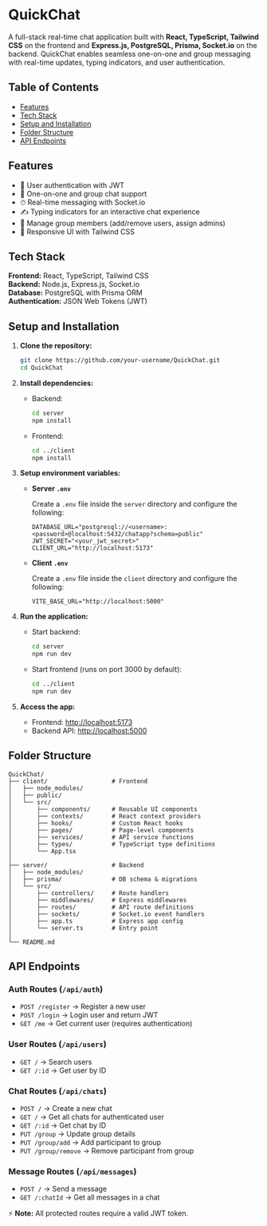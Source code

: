 # QuickChat

A full-stack real-time chat application built with **React, TypeScript, Tailwind CSS** on the frontend and **Express.js, PostgreSQL, Prisma, Socket.io** on the backend. QuickChat enables seamless one-on-one and group messaging with real-time updates, typing indicators, and user authentication.

## Table of Contents
- [Features](#features)  
- [Tech Stack](#tech-stack)  
- [Setup and Installation](#setup-and-installation)
- [Folder Structure](#folder-structure)  
- [API Endpoints](#api-endpoints)  

## Features
- 🔑 User authentication with JWT  
- 💬 One-on-one and group chat support  
- ⏱ Real-time messaging with Socket.io  
- ✍️ Typing indicators for an interactive chat experience  
- 👥 Manage group members (add/remove users, assign admins)  
- 📱 Responsive UI with Tailwind CSS  

## Tech Stack
**Frontend:** React, TypeScript, Tailwind CSS  
**Backend:** Node.js, Express.js, Socket.io  
**Database:** PostgreSQL with Prisma ORM  
**Authentication:** JSON Web Tokens (JWT)  

## Setup and Installation

1. **Clone the repository:**
   ```bash
   git clone https://github.com/your-username/QuickChat.git
   cd QuickChat
    ```

2. **Install dependencies:**

   * Backend:

     ```bash
     cd server
     npm install
     ```

   * Frontend:

     ```bash
     cd ../client
     npm install
     ```

3. **Setup environment variables:**

   * **Server `.env`**  

     Create a `.env` file inside the `server` directory and configure the following:  

     ```env
     DATABASE_URL="postgresql://<username>:<password>@localhost:5432/chatapp?schema=public"
     JWT_SECRET="<your_jwt_secret>"
     CLIENT_URL="http://localhost:5173"
     ```

   * **Client `.env`**  

     Create a `.env` file inside the `client` directory and configure the following:  

     ```env
     VITE_BASE_URL="http://localhost:5000"
     ```


4. **Run the application:**

   * Start backend:

     ```bash
     cd server
     npm run dev
     ```

   * Start frontend (runs on port 3000 by default):

     ```bash
     cd ../client
     npm run dev
     ```

5. **Access the app:**

   * Frontend: [http://localhost:5173](http://localhost:3000)
   * Backend API: [http://localhost:5000](http://localhost:4000)

## Folder Structure

```
QuickChat/
├── client/                  # Frontend
│   ├── node_modules/        
│   ├── public/              
│   └── src/                 
│       ├── components/      # Reusable UI components
│       ├── contexts/        # React context providers
│       ├── hooks/           # Custom React hooks
│       ├── pages/           # Page-level components
│       ├── services/        # API service functions
│       ├── types/           # TypeScript type definitions
│       └── App.tsx          
│
├── server/                  # Backend
│   ├── node_modules/        
│   ├── prisma/              # DB schema & migrations
│   └── src/                 
│       ├── controllers/     # Route handlers
│       ├── middlewares/     # Express middlewares
│       ├── routes/          # API route definitions
│       ├── sockets/         # Socket.io event handlers
│       ├── app.ts           # Express app config
│       └── server.ts        # Entry point
│
└── README.md

```

## API Endpoints

### Auth Routes (`/api/auth`)

* `POST /register` → Register a new user
* `POST /login` → Login user and return JWT
* `GET /me` → Get current user (requires authentication)

### User Routes (`/api/users`)

* `GET /` → Search users
* `GET /:id` → Get user by ID

### Chat Routes (`/api/chats`)

* `POST /` → Create a new chat
* `GET /` → Get all chats for authenticated user
* `GET /:id` → Get chat by ID
* `PUT /group` → Update group details
* `PUT /group/add` → Add participant to group
* `PUT /group/remove` → Remove participant from group

### Message Routes (`/api/messages`)

* `POST /` → Send a message
* `GET /:chatId` → Get all messages in a chat

⚡ **Note:** All protected routes require a valid JWT token.
